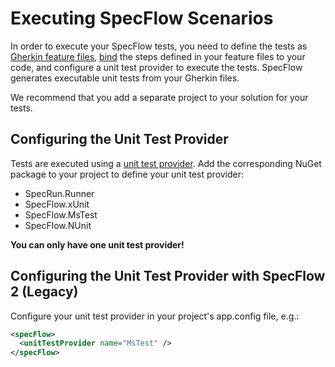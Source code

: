 # Executing SpecFlow Scenarios

In order to execute your SpecFlow tests, you need to define the tests as [Gherkin feature files](../Gherkin/Gherkin-Reference.md), [bind](../Bindings/Bindings.md) the steps defined in your feature files to your code, and configure a unit test provider to execute the tests. SpecFlow generates executable unit tests from your Gherkin files.

We recommend that you add a separate project to your solution for your tests.

## Configuring the Unit Test Provider

Tests are executed using a [unit test provider](../Installation/Unit-Test-Providers.md). Add the corresponding NuGet package to your project to define your unit test provider:

* SpecRun.Runner
* SpecFlow.xUnit
* SpecFlow.MsTest
* SpecFlow.NUnit

**You can only have one unit test provider!**

## Configuring the Unit Test Provider with SpecFlow 2 (Legacy)

Configure your unit test provider in your project's app.config file, e.g.:

```xml
<specFlow>
  <unitTestProvider name="MsTest" />
</specFlow>
```
